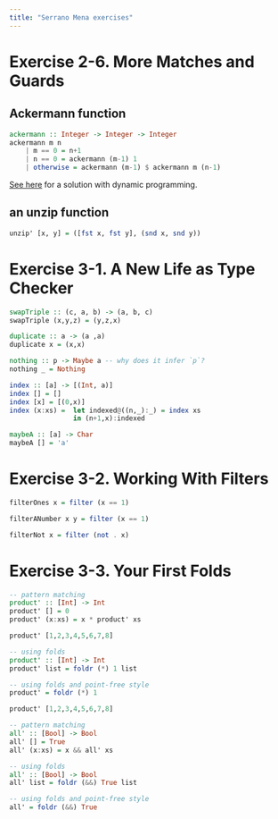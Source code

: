```yaml
---
title: "Serrano Mena exercises"
---
```


# Exercise 2-6. More Matches and Guards

## Ackermann function

```haskell
ackermann :: Integer -> Integer -> Integer
ackermann m n
    | m == 0 = n+1
    | n == 0 = ackermann (m-1) 1
    | otherwise = ackermann (m-1) $ ackermann m (n-1)
```

[See here](https://discourse.haskell.org/t/ackermann-function/1410) for a solution with dynamic programming.

## an unzip function

```haskell
unzip' [x, y] = ([fst x, fst y], (snd x, snd y))
```

# Exercise 3-1. A New Life as Type Checker

```haskell
swapTriple :: (c, a, b) -> (a, b, c)
swapTriple (x,y,z) = (y,z,x)
```

```haskell
duplicate :: a -> (a ,a)
duplicate x = (x,x)
```

```haskell
nothing :: p -> Maybe a -- why does it infer `p`?
nothing _ = Nothing
```

```haskell
index :: [a] -> [(Int, a)]
index [] = []
index [x] = [(0,x)]
index (x:xs) =  let indexed@((n,_):_) = index xs
                in (n+1,x):indexed
```

```haskell
maybeA :: [a] -> Char
maybeA [] = 'a'
```

# Exercise 3-2. Working With Filters

```haskell
filterOnes x = filter (x == 1)

filterANumber x y = filter (x == 1)

filterNot x = filter (not . x)
```

# Exercise 3-3. Your First Folds

```haskell
-- pattern matching
product' :: [Int] -> Int
product' [] = 0
product' (x:xs) = x * product' xs

product' [1,2,3,4,5,6,7,8]

-- using folds
product' :: [Int] -> Int
product' list = foldr (*) 1 list

-- using folds and point-free style
product' = foldr (*) 1

product' [1,2,3,4,5,6,7,8]
```

```haskell
-- pattern matching
all' :: [Bool] -> Bool
all' [] = True
all' (x:xs) = x && all' xs

-- using folds
all' :: [Bool] -> Bool
all' list = foldr (&&) True list

-- using folds and point-free style
all' = foldr (&&) True
```
